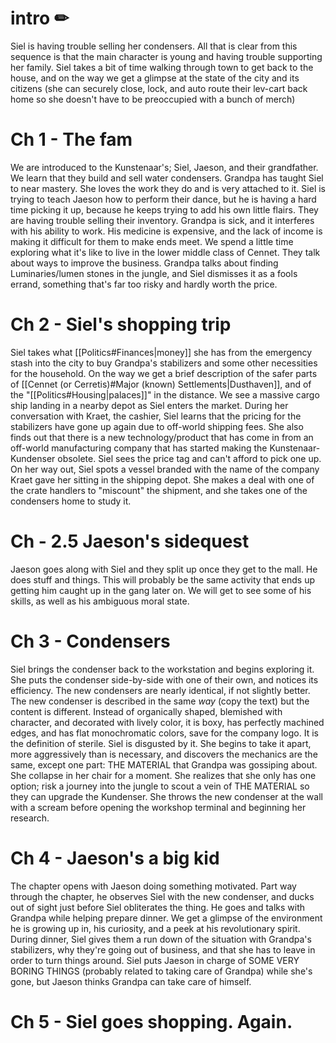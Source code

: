 # intro ✏
Siel is having trouble selling her condensers. All that is clear from this sequence is that the main character is young and having trouble supporting her family.
Siel takes a bit of time walking through town to get back to the house, and on the way we get a glimpse at the state of the city and its citizens (she can securely close, lock, and auto route their lev-cart back home so she doesn't have to be preoccupied with a bunch of merch)
# Ch 1 - The fam
We are introduced to the Kunstenaar's; Siel, Jaeson, and their grandfather. We learn that they build and sell water condensers. Grandpa has taught Siel to near mastery. She loves the work they do and is very attached to it. Siel is trying to teach Jaeson how to perform their dance, but he is having a hard time picking it up, because he keeps trying to add his own little flairs. They are having trouble selling their inventory.
Grandpa is sick, and it interferes with his ability to work. His medicine is expensive, and the lack of income is making it difficult for them to make ends meet. We spend a little time exploring what it's like to live in the lower middle class of Cennet. They talk about ways to improve the business. Grandpa talks about finding Luminaries/lumen stones in the jungle, and Siel dismisses it as a fools errand, something that's far too risky and hardly worth the price.
# Ch 2 - Siel's shopping trip
Siel takes what [[Politics#Finances|money]] she has from the emergency stash into the city to buy Grandpa's stabilizers and some other necessities for the household. On the way we get a brief description of the safer parts of [[Cennet (or Cerretis)#Major (known) Settlements|Dusthaven]], and of the "[[Politics#Housing|palaces]]" in the distance. We see a massive cargo ship landing in a nearby depot as Siel enters the market.
During her conversation with Kraet, the cashier, Siel learns that the pricing for the stabilizers have gone up again due to off-world shipping fees. She also finds out that there is a new technology/product that has come in from an off-world manufacturing company that has started making the Kunstenaar-Kundenser obsolete. Siel sees the price tag and can't afford to pick one up.
On her way out, Siel spots a vessel branded with the name of the company Kraet gave her sitting in the shipping depot. She makes a deal with one of the crate handlers to "miscount" the shipment, and she takes one of the condensers home to study it.
# Ch - 2.5 Jaeson's sidequest
Jaeson goes along with Siel and they split up once they get to the mall. He does stuff and things. This will probably be the same activity that ends up getting him caught up in the gang later on. We will get to see some of his skills, as well as his ambiguous moral state.
# Ch 3 - Condensers
Siel brings the condenser back to the workstation and begins exploring it. She puts the condenser side-by-side with one of their own, and notices its efficiency. The new condensers are nearly identical, if not slightly better.
The new condenser is described in the same *way* (copy the text) but the content is different. Instead of organically shaped, blemished with character, and decorated with lively color, it is boxy, has perfectly machined edges, and has flat monochromatic colors, save for the company logo. It is the definition of sterile. Siel is disgusted by it. She begins to take it apart, more aggressively than is necessary, and discovers the mechanics are the same, except one part: THE MATERIAL that Grandpa was gossiping about. 
She collapse in her chair for a moment. She realizes that she only has one option; risk a journey into the jungle to scout a vein of THE MATERIAL so they can upgrade the Kundenser. She throws the new condenser at the wall with a scream before opening the workshop terminal and beginning her research.
# Ch 4 - Jaeson's a big kid 
The chapter opens with Jaeson doing something motivated. Part way through the chapter, he observes Siel with the new condenser, and ducks out of sight just before Siel obliterates the thing.
He goes and talks with Grandpa while helping prepare dinner. We get a glimpse of the environment he is growing up in, his curiosity, and a peek at his revolutionary spirit.
During dinner, Siel gives them a run down of the situation with Grandpa's stabilizers, why they're going out of business, and that she has to leave in order to turn things around. Siel puts Jaeson in charge of SOME VERY BORING THINGS (probably related to taking care of Grandpa) while she's gone, but Jaeson thinks Grandpa can take care of himself.
# Ch 5 - Siel goes shopping. Again.
